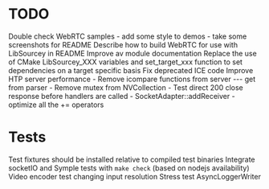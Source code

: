 # TODO

Double check WebRTC samples
	- add some style to demos
	- take some screenshots for README
Describe how to build WebRTC for use with LibSourcey in README
Improve av module documentation
Replace the use of CMake LibSourcey_XXX variables and set_target_xxx function to set dependencies on a target specific basis
Fix deprecated ICE code
Improve HTP server performance
	- Remove icompare functions from server --- get from parser
	- Remove mutex from NVCollection
	- Test direct 200 close response before handlers are called
	- SocketAdapter::addReceiver - optimize all the += operators


# Tests

Test fixtures should be installed relative to compiled test binaries
Integrate socketIO and Symple tests with `make check` (based on nodejs availability)
Video encoder test changing input resolution
Stress test AsyncLoggerWriter